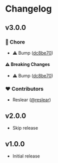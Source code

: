 # Changelog

## v3.0.0


### 🏡 Chore

- ⚠️  Bump ([dc8be70](https://github.com/belongnet/crossmint-sdk-modal-less/commit/dc8be70))

#### ⚠️ Breaking Changes

- ⚠️  Bump ([dc8be70](https://github.com/belongnet/crossmint-sdk-modal-less/commit/dc8be70))

### ❤️ Contributors

- Reslear ([@reslear](https://github.com/reslear))

## v2.0.0
- Skip release

## v1.0.0
- Initial release
